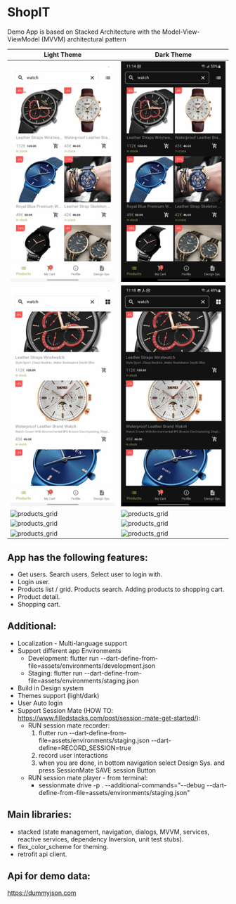 # ShopIT

Demo App is based on Stacked Architecture
with the Model-View-ViewModel (MVVM) architectural pattern

| Light Theme                                                  | Dark Theme                                                  |
|--------------------------------------------------------------|-------------------------------------------------------------|
| ![products_grid](./screens/light/products_grid.jpg)          | ![products_grid](./screens/dark/products_grid.jpg)          |
| ![products_grid](./screens/light/products_list.jpg)          | ![products_grid](./screens/dark/products_list.jpg)          |
| ![products_grid](./screens/light/products_detail.jpg)        | ![products_grid](./screens/dark/products_detail.jpg)        |
| ![products_grid](./screens/light/products_cart.jpg)          | ![products_grid](./screens/dark/products_cart.jpg)          |
| ![products_grid](./screens/light/products_design_system.jpg) | ![products_grid](./screens/dark/products_design_system.jpg) |

## App has the following features:

- Get users. Search users. Select user to login with.
- Login user.
- Products list / grid. Products search. Adding products to shopping cart.
- Product detail.
- Shopping cart.

## Additional:

- Localization - Multi-language support
- Support different app Environments
    - Development:
      flutter run --dart-define-from-file=assets/environments/development.json
    - Staging:
      flutter run --dart-define-from-file=assets/environments/staging.json
- Build in Design system
- Themes support (light/dark)
- User Auto login
- Support Session Mate (HOW TO: https://www.filledstacks.com/post/session-mate-get-started/):
    - RUN session mate recorder:
        1. flutter run --dart-define-from-file=assets/environments/staging.json
           --dart-define=RECORD_SESSION=true
        2. record user interactions
        3. when you are done, in bottom navigation select Design Sys. and press SessionMate SAVE
           session Button
    - RUN session mate player - from terminal:
        - sessionmate drive -p . --additional-commands="--debug
          --dart-define-from-file=assets/environments/staging.json"

## Main libraries:

- stacked (state management, navigation, dialogs, MVVM, services, reactive services, dependency
  Inversion, unit test stubs).
- flex_color_scheme for theming.
- retrofit api client.

## Api for demo data:

https://dummyjson.com
